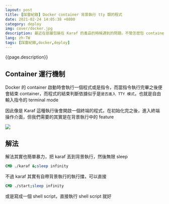 ```yaml
---
layout: post
title: [踩雷紀錄] Docker container 背景執行 tty 類的程式
date: 2021-02-24 14:05:38 +0800
category: deploy
img: cover/docker.jpg
description: 最近在部屬包裝在 Karaf 的產品的時候遇到的問題，不管怎麼包 container 都無法正常啟動，記錄一下踩雷的經驗
lang: zh-TW
tags: [踩雷紀錄,docker,deploy]
---
```


{{page.description}}

## Container 運行機制

Docker 的 container 啟動時會執行一個程式或是指令，而當指令執行完畢之後便會結束 container，而程式的結束判斷依據似乎是`是否進入 TTY 模式`，也就是自由輸入指令的 terminal mode

因此像是 Karaf 這種執行後會開啟一個終端的程式，在初始化完之後，進入終端操作介面，但我們需要的其實是在背景執行中的 feature

![]({{site.baseurl}}/assets/img/Karaf-console.png)

## 解法

解法其實也簡單暴力，把 karaf 丟到背景執行，然後無限 sleep
```dockerfile
CMD ./karaf &;sleep infinity
```

不過 karaf 其實有自帶背景執行的執行擋，可以直接
```dockerfile
CMD ./start;sleep infinity
```

或是寫成一個 shell script，直接執行 shell script 就好